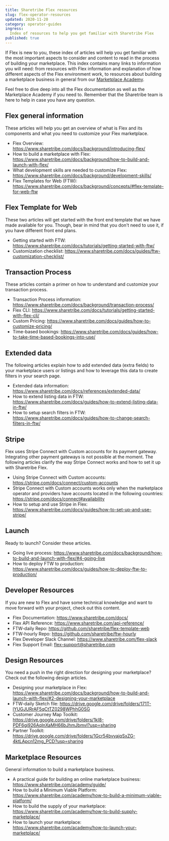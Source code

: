 ```yaml
---
title: Sharetribe Flex resources
slug: flex-operator-resources
updated: 2020-11-20
category: operator-guides
ingress:
  Index of resources to help you get familiar with Sharetribe Flex
published: true
---
```


If Flex is new to you, these index of articles will help you get
familiar with the most important aspects to consider and content to read
in the process of building your marketplace. This index contains many
links to information you will need: from resources with Flex information
and explanation of how different aspects of the Flex environment work,
to resources about building a marketplace business in general from our
[Marketplace Academy](https://www.sharetribe.com/academy).

Feel free to dive deep into all the Flex documentation as well as the
Marketplace Academy if you need to. Remember that the Sharetribe team is
here to help in case you have any question.

## Flex general information

These articles will help you get an overview of what is Flex and its
components and what you need to customize your Flex marketplace.

- Flex Overview:
  https://www.sharetribe.com/docs/background/introducing-flex/
- How to build a marketplace with Flex:
  https://www.sharetribe.com/docs/background/how-to-build-and-launch-with-flex/
- What development skills are needed to customize Flex:
  https://www.sharetribe.com/docs/background/development-skills/
- Flex Templates for Web (FTW):
  https://www.sharetribe.com/docs/background/concepts/#flex-template-for-web-ftw

## Flex Template for Web

These two articles will get started with the front end template that we
have made available for you. Though, bear in mind that you don't need to
use it, if you have different front end plans.

- Getting started with FTW:
  https://www.sharetribe.com/docs/tutorials/getting-started-with-ftw/
- Customization checklist:
  https://www.sharetribe.com/docs/guides/ftw-customization-checklist/

## Transaction Process

These articles contain a primer on how to understand and customize your
transaction process.

- Transaction Process information:
  https://www.sharetribe.com/docs/background/transaction-process/
- Flex CLI:
  https://www.sharetribe.com/docs/tutorials/getting-started-with-flex-cli/
- Custom Pricing:
  https://www.sharetribe.com/docs/guides/how-to-customize-pricing/
- Time-based bookings:
  https://www.sharetribe.com/docs/guides/how-to-take-time-based-bookings-into-use/

## Extended data

The following articles explain how to add extended data (extra fields)
to your marketplace users or listings and how to leverage this data to
create filters in your search page.

- Extended data information:
  https://www.sharetribe.com/docs/references/extended-data/
- How to extend listing data in FTW:
  https://www.sharetribe.com/docs/guides/how-to-extend-listing-data-in-ftw/
- How to setup search filters in FTW:
  https://www.sharetribe.com/docs/guides/how-to-change-search-filters-in-ftw/

## Stripe

Flex uses Stripe Connect with Custom accounts for its payment gateway.
Integrating other payment gateways is not possible at the moment. The
following articles clarify the way Stripe Connect works and how to set
it up with Sharetribe Flex.

- Using Stripe Connect with Custom accounts:
  https://stripe.com/docs/connect/custom-accounts
- Stripe Connect with Custom accounts works only when the marketplace
  operator and providers have accounts located in the following
  countries: https://stripe.com/docs/connect#availability
- How to setup and use Stripe in Flex:
  https://www.sharetribe.com/docs/guides/how-to-set-up-and-use-stripe/

## Launch

Ready to launch? Consider these articles.

- Going live process:
  https://www.sharetribe.com/docs/background/how-to-build-and-launch-with-flex/#4-going-live
- How to deploy FTW to production:
  https://www.sharetribe.com/docs/guides/how-to-deploy-ftw-to-production/

## Developer Resources

If you are new to Flex and have some technical knowledge and want to
move forward with your project, check out this content.

- Flex Documentation: https://www.sharetribe.com/docs/
- Flex API Reference: https://www.sharetribe.com/api-reference/
- FTW-daily Repo: https://github.com/sharetribe/flex-template-web
- FTW-hourly Repo: https://github.com/sharetribe/ftw-hourly
- Flex Developer Slack Channel: https://www.sharetribe.com/flex-slack
- Flex Support Email: flex-support@sharetribe.com

## Design Resources

You need a push in the right direction for designing your marketplace?
Check out the following design articles.

- Designing your marketplace in Flex:
  https://www.sharetribe.com/docs/background/how-to-build-and-launch-with-flex/#2-designing-your-marketplace
- FTW-daily Sketch file:
  https://drive.google.com/drive/folders/171T-lYUGJURrAF5qCtTZ0298WPhhG0SG
- Customer Journey Map Toolkit:
  https://drive.google.com/drive/folders/1kI8-PDF6gi926AqlnXaMH66bJhmJbmvI?usp=sharing
- Partner Toolkit:
  https://drive.google.com/drive/folders/1Gcr54bvvajqSxZG-4ktLApcn12mg_PCD?usp=sharing

## Marketplace Resources

General information to build a marketplace business.

- A practical guide for building an online marketplace business:
  https://www.sharetribe.com/academy/guide/
- How to build a Minimum Viable Platform:
  https://www.sharetribe.com/academy/how-to-build-a-minimum-viable-platform/
- How to build the supply of your marketplace:
  https://www.sharetribe.com/academy/how-to-build-supply-marketplace/
- How to launch your marketplace:
  https://www.sharetribe.com/academy/how-to-launch-your-marketplace/
